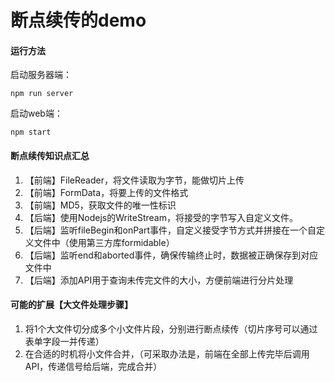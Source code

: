 # 断点续传的demo

#### 运行方法

启动服务器端：

`npm run server`


启动web端：

`npm start`


#### 断点续传知识点汇总

1. 【前端】FileReader，将文件读取为字节，能做切片上传
2. 【前端】FormData，将要上传的文件格式
3. 【前端】MD5，获取文件的唯一性标识
4. 【后端】使用Nodejs的WriteStream，将接受的字节写入自定义文件。
5. 【后端】监听fileBegin和onPart事件，自定义接受字节方式并拼接在一个自定义文件中（使用第三方库formidable）
6. 【后端】监听end和aborted事件，确保传输终止时，数据被正确保存到对应文件中
7. 【后端】添加API用于查询未传完文件的大小，方便前端进行分片处理

#### 可能的扩展【大文件处理步骤】

1. 将1个大文件切分成多个小文件片段，分别进行断点续传（切片序号可以通过表单字段一并传递）
2. 在合适的时机将小文件合并，（可采取办法是，前端在全部上传完毕后调用API，传递信号给后端，完成合并）
